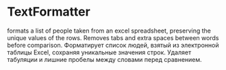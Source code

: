 # TextFormatter
formats a list of people taken from an excel spreadsheet, preserving the unique values of the rows. Removes tabs and extra spaces between words before comparison.
Форматирует список людей, взятый из электронной таблицы Excel, сохраняя уникальные значения строк. Удаляет табуляции и лишние пробелы между словами перед сравнением.
